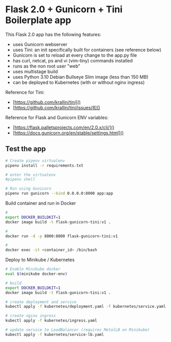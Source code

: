 # Flask 2.0 + Gunicorn + Tini Boilerplate app

This Flask 2.0 app has the following features:

- uses Gunicorn webserver
- uses Tini: an init specifically built for containers (see reference below)
- Gunicorn is set to reload at every change to the app.py file
- has curl, netcat, ps and vi (vim-tiny) commands installed
- runs as the non root user "web"
- uses multistage build
- uses Python 3.10 Debian Bullseye Slim image (less than 150 MB)
- can be deployed to Kubernetes (with or without nginx ingress)

Reference for Tini:

- [https://github.com/krallin/tini]()
- [https://github.com/krallin/tini/issues/8]()

Reference for Flask and Gunicorn ENV variables:

- [https://flask.palletsprojects.com/en/2.0.x/cli/]()
- [https://docs.gunicorn.org/en/stable/settings.html]()

## Test the app

```sh
# Create pipenv virtualenv
pipenv install -r requirements.txt

# enter the virtualenv
#pipenv shell

# Run using Gunicorn
pipenv run gunicorn --bind 0.0.0.0:8000 app:app
```

Build container and run in Docker

```sh
#
export DOCKER_BUILDKIT=1
docker image build -t flask-gunicorn-tini:v1 .

#
docker run -d -p 8000:8000 flask-gunicorn-tini:v1

#
docker exec -it <container_id> /bin/bash
```

Deploy to Minikube / Kubernetes

```sh
# Enable Minikube docker
eval $(minikube docker-env)

# build
export DOCKER_BUILDKIT=1
docker image build -t flask-gunicorn-tini:v1 .

# create deployment and service
kubectl apply -f kubernetes/deployment.yaml -f kubernetes/service.yaml

# create nginx ingress
kubectl apply -f kubernetes/ingress.yaml

# update service to LoadBalancer (requires MetalLB on Minikube)
kubectl apply -f kubernetes/service-lb.yaml
```
